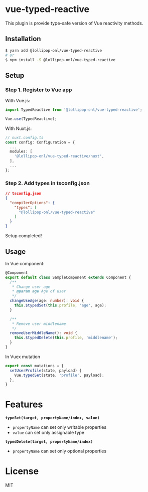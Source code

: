 # vue-typed-reactive

This plugin is provide type-safe version of Vue reactivity methods.

## Installation

```sh
$ yarn add @lollipop-onl/vue-typed-reactive
# or
$ npm install -S @lollipop-onl/vue-typed-reactive
```

## Setup

### Step 1. Register to Vue app

With Vue.js:

```ts
import TypedReactive from '@lollipop-onl/vue-typed-reactive';

Vue.use(TypedReactive);
```

With Nuxt.js:

```ts
// nuxt.config.ts
const config: Configuration = {
  ...
  modules: [
    '@lollipop-onl/vue-typed-reactive/nuxt',
  ],
  ...
};
```

### Step 2. Add types in tsconfig.json

```json
// tsconfig.json
{
  "compilerOptions": {
    "types": [
      "@lollipop-onl/vue-typed-reactive"
    ]
  }
}
```

Setup completed!

## Usage

In Vue component:

```ts
@Component
export default class SampleComponent extends Component {
  /**
   * Change user age
   * @param age Age of user
   */
  changeUseAge(age: number): void {
    this.$typedSet(this.profile, 'age', age);
  }

  /**
   * Remove user middlename
   */
  removeUserMiddleName(): void {
    this.$typedDelete(this.profile, 'middlename');
  }
}
```

In Vuex mutation

```ts
export const mutations = {
  setUserProfile(state, payload) {
    Vue.typedSet(state, 'profile', payload);
  },
}
```

# Features

**`typeSet(target, propertyName/index, value)`**

* `propertyName` can set only writable properties
* `value` can set only assignable type

**`typedDelete(target, propertyName/index)`**

* `propertyName` can set only optional properties

# License

MIT
